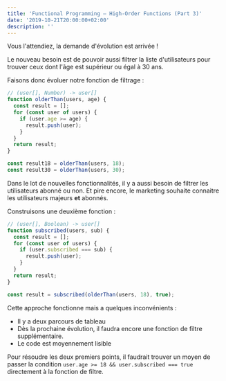 ```yaml
---
title: 'Functional Programming — High-Order Functions (Part 3)'
date: '2019-10-21T20:00:00+02:00'
description: ''
---
```


Vous l'attendiez, la demande d'évolution est arrivée !

Le nouveau besoin est de pouvoir aussi filtrer la liste d'utilisateurs pour trouver ceux dont l'âge est supérieur ou égal à 30 ans.

Faisons donc évoluer notre fonction de filtrage :

```js
// (user[], Number) -> user[]
function olderThan(users, age) {
  const result = [];
  for (const user of users) {
    if (user.age >= age) {
      result.push(user);
    }
  }
  return result;
}

const result18 = olderThan(users, 18);
const result30 = olderThan(users, 30);
```

Dans le lot de nouvelles fonctionnalités, il y a aussi besoin de filtrer les utilisateurs abonné ou non. Et pire encore, le marketing souhaite connaitre les utilisateurs majeurs **et** abonnés.

Construisons une deuxième fonction :

```js
// (user[], Boolean) -> user[]
function subscribed(users, sub) {
  const result = [];
  for (const user of users) {
    if (user.subscribed === sub) {
      result.push(user);
    }
  }
  return result;
}

const result = subscribed(olderThan(users, 18), true);
```

Cette approche fonctionne mais a quelques inconvénients :

- Il y a deux parcours de tableau
- Dès la prochaine évolution, il faudra encore une fonction de filtre supplémentaire.
- Le code est moyennement lisible

Pour résoudre les deux premiers points, il faudrait trouver un moyen de passer la condition `user.age >= 18 && user.subscribed === true` directement à la fonction de filtre.
